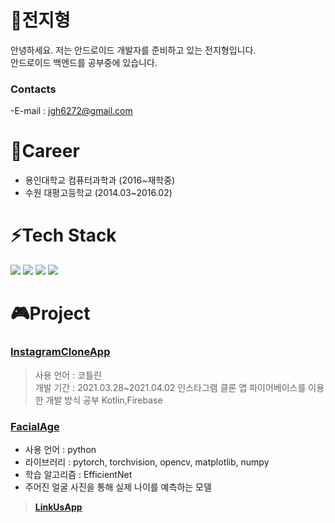 # 🌱전지형
안녕하세요.
저는 안드로이드 개발자를 준비하고 있는 전지형입니다.</br>
안드로이드 백엔드를 공부중에 있습니다.

### Contacts
  -E-mail  : jgh6272@gmail.com </br>

# 👯Career
  - 용인대학교 컴퓨터과학과 (2016~재학중)
  - 수원 대평고등학교 (2014.03~2016.02)

# ⚡Tech Stack
  <img src="https://img.shields.io/badge/Android-3DDC84?style=flat-square&logo=Android&logoColor=white"/> <img src="https://img.shields.io/badge/Java-FF5722?style=flat-square&logo=Java&logoColor=white"/> <img src="https://img.shields.io/badge/MySQL-4479A1?style=flat-square&logo=MySQL&logoColor=white"/> <img src="https://img.shields.io/badge/Kotlin-0095D5?style=flat-square&logo=Kotlin&logoColor=white"/>
  
# 🎮Project
### <a href="https://github.com/jgh6272/InstagramClone"><b>InstagramCloneApp</b></a>
> 사용 언어 : 코틀린 </br>
> 개발 기간 : 2021.03.28~2021.04.02
> 인스타그램 클론 앱
> 파이어베이스를 이용한 개발 방식 공부
> Kotlin,Firebase

### <a href="https://github.com/jgh6272/FacialAge"><b>FacialAge</b></a>
- 사용 언어 : python
- 라이브러리 : pytorch, torchvision, opencv, matplotlib, numpy
- 학습 알고리즘 : EfficientNet
- 주어진 얼굴 사진을 통해 실제 나이를 예측하는 모델

> <a href="https://github.com/jgh6272/FacialAge"><b>LinkUsApp</b></a>
<!-- 아이콘 주석
- 🔭 I’m currently working on ...
- 🌱 I’m currently learning ...
- 👯 I’m looking to collaborate on ...
- 🤔 I’m looking for help with ...
- 💬 Ask me about ...
- 📫 How to reach me: ...
- 😄 Pronouns: ...
- ⚡ 
-->
